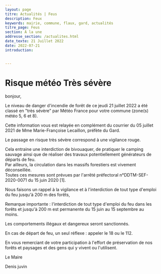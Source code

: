 ```yaml
---
layout: page
titre: Actualités | Feus
description: Feux
keywords: mairie, commune, flaux, gard, actualités
titre_page: Feus
section: À la une
addresse_section: /actualites.html
date_texte: 21 Juillet 2022
date: 2022-07-21
introduction: 

  
---
```


# Risque météo Très sévère

bonjour,<br>

  Le niveau de danger d'incendie de forêt de ce jeudi 21 juillet 2022 a
été classé en "très sévère" par Météo France pour votre commune
(zone(s) météo 5, 6 et 8).<br>

  Cette information vous est relayée en complément du courrier du 05
juillet 2021 de Mme Marie-Françoise Lecaillon, préfète du Gard.<br>

  Le passage en risque très sévère correspond à une vigilance rouge.<br>

Cela entraine une interdiction de bivouaquer, de pratiquer le camping
sauvage ainsi que de réaliser des travaux potentiellement générateurs
de départs de feu.<br>
Par ailleurs, la circulation dans les massifs forestiers est vivement
déconseillée.<br>
Toutes ces mesures sont prévues par l'arrêté préfectoral
n°DDTM-SEF-2020-0071 du 15 juin 2020 [1].<br>


  Nous faisons un rappel à la vigilance et à
l'interdiction de tout type d'emploi du feu jusqu'à 200 m des forêts,<br>


  Remarque importante :  l'interdiction de tout type d'emploi du feu dans
les forêts et jusqu'à 200 m est permanente du 15 juin au 15 septembre
au moins.<br>

  Les comportements illégaux et dangereux seront sanctionnés.<br>

  En cas de départ de feu, un seul réflexe : appeler le 18 ou le 112.<br>

  En vous remerciant de votre participation à l'effort de préservation
de nos forêts et paysages et des gens qui y vivent ou l'utilisent.<br>

  Le Maire<br>

Denis juvin<br>




